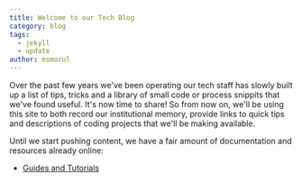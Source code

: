 ```yaml
---
title: Welcome to our Tech Blog
category: blog
tags:
  - jekyll
  - update
author: msmorul
---
```


Over the past few years we've been operating our tech staff has slowly
built up a list of tips, tricks and a library of small code or process
snippits that we've found useful. It's now time to share! So from now
on, we'll be using this site to both record our institutional memory,
provide links to quick tips and descriptions of coding projects that
we'll be making available.

Until we start pushing content, we have a fair amount of documentation
and resources already online:

* [Guides and Tutorials](https://collab.sesync.org/sites/support)

[jekyll-gh]: https://github.com/jekyll/jekyll
[jekyll]:    http://jekyllrb.com
